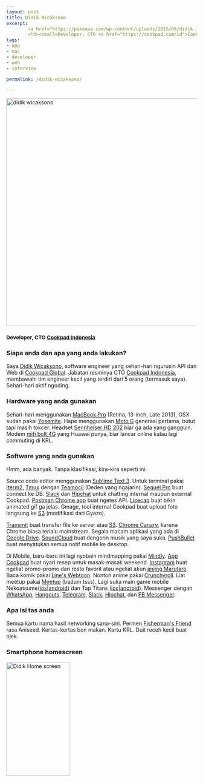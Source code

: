 ```yaml
---
layout: post
title: Didik Wicaksono
excerpt:
        <a href="https://pakeapa.com/wp-content/uploads/2015/06/didik.jpg"><img src="https://pakeapa.com/wp-content/uploads/2015/06/didik.jpg" alt="didik wicaksono" width="600" height="600" class="alignnone size-full wp-image-93" /></a>
        <h3><small>Developer, CTO <a href="https://cookpad.com/id">Cookpad Indonesia</a></small></h3>
tags:
- app
- mac
- developer
- web
- interview

permalink: /didik-wicaksono/

---
```


<a href="https://pakeapa.com/wp-content/uploads/2015/06/didik.jpg"><img src="https://pakeapa.com/wp-content/uploads/2015/06/didik.jpg" alt="didik wicaksono" width="600" height="600" class="alignnone size-full wp-image-93" /></a>

<h3><small>Developer, CTO <a href="https://cookpad.com/id">Cookpad Indonesia</a></small></h3>

<!--more-->

<h3>Siapa anda dan apa yang anda lakukan?</h3>

Saya <a href="https://twitter.com/did1k">Didik Wicaksono</a>, software engineer yang sehari-hari ngurusin API dan Web di <a href="https://cookpad.com/">Cookpad Global</a>. Jabatan resminya CTO <a href="https://cookpad.com/id">Cookpad Indonesia</a>, membawahi tim engineer kecil yang terdiri dari 5 orang (termasuk saya). Sehari-hari aktif ngoding.


<h3>Hardware yang anda gunakan</h3>

Sehari-hari menggunakan <a href="https://support.apple.com/kb/SP691?locale=en_US">MacBook Pro</a> (Retina, 13-inch, Late 2013), OSX sudah pakai <a href="https://en.wikipedia.org/wiki/OS_X_Yosemite">Yosemite</a>. Hape menggunakan <a href="https://en.wikipedia.org/wiki/Moto_G_(1st_generation)">Moto G</a> generasi pertama, butut tapi masih tokcer. Headset <a href="http://en-id.sennheiser.com/over-ear-headphones-hd-202">Sennheiser HD 202</a> biar ga ada yang gangguin. Modem <a href="http://www.boltsuper4g.com/">mifi bolt 4G</a> yang Huawei punya, biar lancar online kalau lagi commuting di KRL.

<h3>Software yang anda gunakan</h3>


Hmm, ada banyak. Tanpa klasifikasi, kira-kira seperti ini:

Source code editor menggunakan <a href="https://www.sublimetext.com/3">Sublime Text 3</a>. Untuk terminal pakai <a href="https://www.iterm2.com/">Iterm2</a>, <a href="https://tmux.github.io/">Tmux</a> dengan <a href="https://github.com/remiprev/teamocil">Teamocil</a> (Deden yang ngajarin). <a href="http://www.sequelpro.com/">Sequel Pro</a> buat connect ke DB. <a href="https://slack.com">Slack</a> dan <a href="https://www.hipchat.com/">Hipchat</a> untuk chatting internal maupun external Cookpad. <a href="https://www.getpostman.com/">Postman Chrome app</a> buat ngetes API. <a href="http://www.cockos.com/licecap/">Licecap</a> buat bikin animated gif ga jelas. Gmage, tool internal Cookpad buat upload foto langsung ke <a href="https://aws.amazon.com/s3/">S3</a> (modifikasi dari Gyazo).

<a href="https://panic.com/transmit/">Transmit</a> buat transfer file ke server atau <a href="https://aws.amazon.com/s3/">S3</a>. <a href="https://www.google.com/chrome/browser/canary.html">Chrome Canary</a>, karena Chrome biasa terlalu mainstream. Segala macam aplikasi yang ada di <a href="https://www.google.com/drive/">Google Drive</a>. <a href="https://soundcloud.com">SoundCloud</a> buat dengerin musik yang saya suka. <a href="https://www.pushbullet.com/">PushBullet</a> buat menyatukan semua notif mobile ke desktop.

Di Mobile, baru-baru ini lagi nyobain mindmapping pakai <a href="http://www.mindlyapp.com/">Mindly</a>. <a href="https://cookpad.com/id/unduh">App Cookpad</a> buat nyari resep untuk masak-masak weekend. <a href="https://instagram.com/">Instagram</a> buat ngeliat promo-promo dari resto favorit atau ngeliat akun <a href="https://instagram.com/marutaro/">anjing Marutaro</a>. Baca komik pakai <a href="http://www.webtoons.com/en/">Line's Webtoon</a>. Nonton anime pakai <a href="http://www.crunchyroll.com/">Crunchyroll</a>. Liat meetup pakai <a href="http://www.meetup.com/">Meetup</a> (badum tsss). Lagi suka main game mobile Nekoatsume(<a href="https://itunes.apple.com/us/app/nekoatsume/id923917775">ios</a>|<a href="https://play.google.com/store/apps/details?id=jp.co.hit_point.nekoatsume&hl=en">android</a>) dan Tap Titans (<a href="https://itunes.apple.com/id/app/tap-titans/id940596201?mt=8">ios</a>|<a href="https://play.google.com/store/apps/details?id=com.gamehivecorp.taptitans&hl=en">android</a>). Messenger dengan <a href="https://web.whatsapp.com/">WhatsApp</a>, <a href="https://www.google.com/+/learnmore/hangouts/">Hangouts</a>, <a href="https://telegram.org/">Telegram</a>, <a href="https://slack.com/">Slack</a>, <a href="https://www.hipchat.com">Hipchat</a>, dan <a href="https://www.messenger.com/">FB Messenger</a>.


<h3>Apa isi tas anda</h3>

Semua kartu nama hasil networking sana-sini. Permen <a href="http://www.fishermansfriend.com/en-gb/">Fisherman's Friend</a> rasa Aniseed. Kertas-kertas bon makan. Kartu KRL. Duit receh kecil buat ojek.

<h3>Smartphone homescreen</h3>

<a href="https://pakeapa.com/wp-content/uploads/2015/06/Screenshot_2015-06-17-14-45-07.png"><img src="https://pakeapa.com/wp-content/uploads/2015/06/Screenshot_2015-06-17-14-45-07-169x300.png" alt="Didik Home screen" width="169" height="300" class="alignnone size-medium wp-image-92" /></a>
